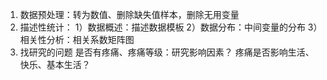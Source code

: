 1. 数据预处理：转为数值、删除缺失值样本，删除无用变量
2. 描述性统计：
	1）数据概述：描述数据模板
	2）数据分布：中间变量的分布
	3）相关性分析：相关系数矩阵图
3. 找研究的问题
	是否有疼痛、疼痛等级：研究影响因素？
	疼痛是否影响生活、快乐、基本生活？